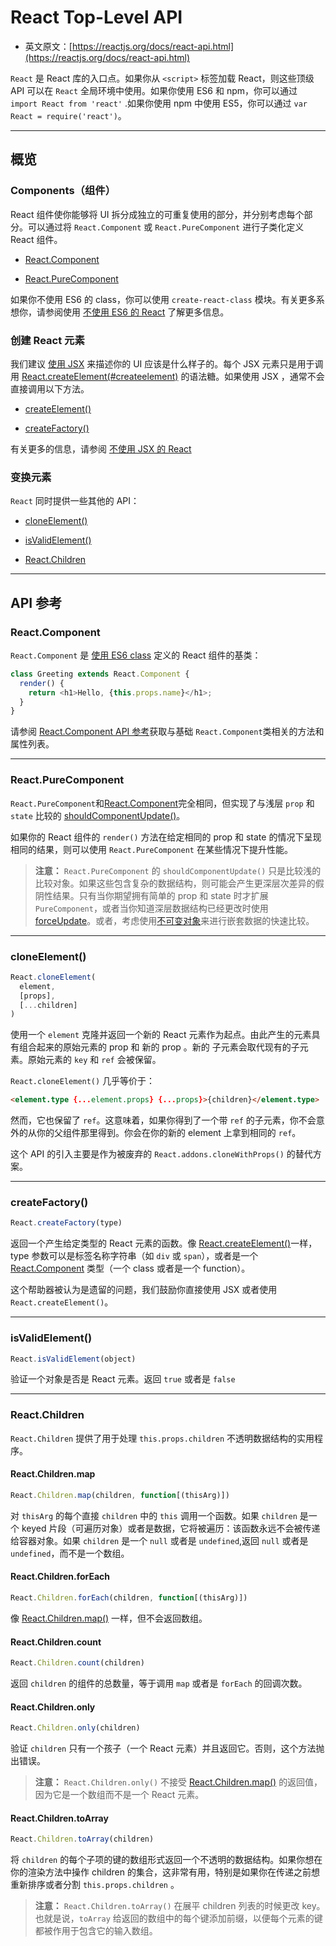 # React Top-Level API

- 英文原文：[https://reactjs.org/docs/react-api.html](https://reactjs.org/docs/react-api.html)

`React` 是 React 库的入口点。如果你从 `<script>` 标签加载 React，则这些顶级 API 可以在 `React` 全局环境中使用。如果你使用 ES6 和 npm，你可以通过 `import React from 'react'` .如果你使用 npm 中使用 ES5，你可以通过 `var React = require('react')`。

----


## 概览

### Components（组件）

React 组件使你能够将 UI 拆分成独立的可重复使用的部分，并分别考虑每个部分。可以通过将 `React.Component` 或 `React.PureComponent` 进行子类化定义 React 组件。

- [React.Component](#reactcomponent)

- [React.PureComponent](#reactpurecomponent)

如果你不使用 ES6 的 class，你可以使用 `create-react-class` 模块。有关更多系想你，请参阅使用 [不使用 ES6 的 React](https://reactjs.org/docs/react-without-es6.html) 了解更多信息。


### 创建 React 元素

我们建议 [使用 JSX](https://reactjs.org/docs/introducing-jsx.html) 来描述你的 UI 应该是什么样子的。每个 JSX 元素只是用于调用 [React.createElement(#createelement)]() 的语法糖。如果使用 JSX ，通常不会直接调用以下方法。

- [createElement()](#createelement)

- [createFactory()](#createfactory)

有关更多的信息，请参阅 [不使用 JSX 的 React](https://reactjs.org/docs/react-without-jsx.html)

### 变换元素

`React` 同时提供一些其他的 API：

- [cloneElement()](#cloneelement)

- [isValidElement()](#isvalidelement)

- [React.Children](#reactchildren)

----

## API 参考

### React.Component

`React.Component` 是 [使用 ES6 class](https://developer.mozilla.org/en/docs/Web/JavaScript/Reference/Classes) 定义的 React 组件的基类：

```javascript
class Greeting extends React.Component {
  render() {
    return <h1>Hello, {this.props.name}</h1>;
  }
}
```

请参阅 [React.Component API 参考](https://reactjs.org/docs/react-component.html)获取与基础 `React.Component`类相关的方法和属性列表。

----

### React.PureComponent

`React.PureComponent`和[React.Component](#reactcomponent)完全相同，但实现了与浅层 `prop` 和 `state` 比较的 [shouldComponentUpdate()](#shouldcomponentupdate)。


如果你的 React 组件的 `render()` 方法在给定相同的 prop 和 state 的情况下呈现相同的结果，则可以使用 `React.PureComponent` 在某些情况下提升性能。

> **注意：**
> `React.PureComponent` 的 `shouldComponentUpdate()` 只是比较浅的比较对象。如果这些包含复杂的数据结构，则可能会产生更深层次差异的假阴性结果。只有当你期望拥有简单的 prop 和 state 时才扩展 `PureComponent`，或者当你知道深层数据结构已经更改时使用 [forceUpdate](#forceupdate)。或者，考虑使用[不可变对象](https://facebook.github.io/immutable-js/)来进行嵌套数据的快速比较。

----

### cloneElement()

```javascript
React.cloneElement(
  element,
  [props],
  [...children]
)
```

使用一个 `element` 克隆并返回一个新的 React 元素作为起点。由此产生的元素具有组合起来的原始元素的 prop 和 新的 prop 。新的 子元素会取代现有的子元素。原始元素的 `key` 和 `ref` 会被保留。

`React.cloneElement()` 几乎等价于：

```html
<element.type {...element.props} {...props}>{children}</element.type>
```

然而，它也保留了 `ref`。这意味着，如果你得到了一个带 `ref` 的子元素，你不会意外的从你的父组件那里得到。你会在你的新的 element 上拿到相同的 `ref`。

这个 API 的引入主要是作为被废弃的 `React.addons.cloneWithProps()` 的替代方案。

----

### createFactory()

```javascript
React.createFactory(type)
```

返回一个产生给定类型的 React 元素的函数。像 [React.createElement()](#createElement)一样，type 参数可以是标签名称字符串（如 `div` 或 `span`），或者是一个 [React.Component](https://reactjs.org/docs/components-and-props.html) 类型（一个 class 或者是一个 function）。

这个帮助器被认为是遗留的问题，我们鼓励你直接使用 JSX 或者使用 `React.createElement()`。

----

### isValidElement()

```javascript
React.isValidElement(object)
```

验证一个对象是否是 React 元素。返回 `true` 或者是 `false`

----

### React.Children

`React.Children` 提供了用于处理 `this.props.children` 不透明数据结构的实用程序。


#### React.Children.map

```javascript
React.Children.map(children, function[(thisArg)])
```

对 `thisArg` 的每个直接 `children` 中的 `this` 调用一个函数。如果 `children` 是一个 keyed 片段（可遍历对象）或者是数据，它将被遍历：该函数永远不会被传递给容器对象。如果 `children` 是一个 `null` 或者是 `undefined`,返回 `null` 或者是 `undefined`，而不是一个数组。 

#### React.Children.forEach

```javascript
React.Children.forEach(children, function[(thisArg)])
```

像 [React.Children.map()](#reactchildrenmap) 一样，但不会返回数组。


#### React.Children.count

```javascript
React.Children.count(children)
```

返回 `children` 的组件的总数量，等于调用 `map` 或者是 `forEach` 的回调次数。

#### React.Children.only

```javascript
React.Children.only(children)
```

验证 `children` 只有一个孩子（一个 React 元素）并且返回它。否则，这个方法抛出错误。

> **注意：**
> `React.Children.only()` 不接受 [React.Children.map()](#reactchildrenmap) 的返回值，因为它是一个数组而不是一个 React 元素。

#### React.Children.toArray

```javascript
React.Children.toArray(children)
```

将 `children` 的每个子项的键的数组形式返回一个不透明的数据结构。如果你想在你的渲染方法中操作 children 的集合，这非常有用，特别是如果你在传递之前想重新排序或者分割 `this.props.children` 。

> **注意：**
> `React.Children.toArray()` 在展平 children 列表的时候更改 key。也就是说，`toArray` 给返回的数组中的每个键添加前缀，以便每个元素的键都被作用于包含它的输入数组。

